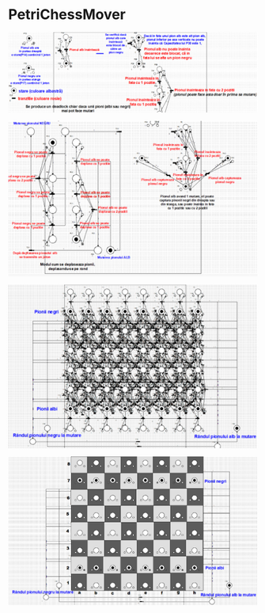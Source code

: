 # PetriChessMover

![Diagrama Rețea Petri explicată partea 1](imagini/explicat1.png)


![Diagrama Rețea Petri explicată partea 2](imagini/explicat2.png)


![Diagrama Rețea Petri Backend](imagini/Backend.png)


![Diagrama Rețea Petri Frontend](imagini/Frontend.png)
